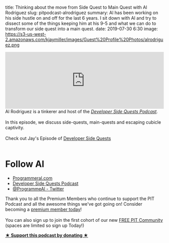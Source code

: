 title: Thinking about the move from Side Quest to Main Quest with Al Rodriguez
slug: pitpodcast-alrodriguez
summary: Al has been working on his side hustle on and off for the last 6 years. I sit down with Al and try to dissect some of the things keeping him at his 9-5 and what we can do to transform our side quest into a main quest.
date: 2019-07-30 6:30
image: https://s3-us-west-2.amazonaws.com/kjaymiller/images/Guest%20Profile%20Photos/alrodriguez.png

<iframe src='https://share.transistor.fm/e/6e1b2263' width='100%' height='180' frameborder='0' scrolling='no' seamless='true' style='width:100%; height:180px;'></iframe>

<div class="site-episode-show-notes">
    <div>Al Rodriguez is a tinkerer and host of the <a href="https://www.developersidequestspodcast.com" target="_blank"><em>Developer Side Quests Podcast</em></a><em>.&nbsp;</em></div><div><em><br></em>In this episode, we discuss side-quests, main-quests and escaping cubicle captivity.</div><div><br>Check out Jay's Episode of <a href="https://www.developersidequestspodcast.com/9-jay-miller" target="_blank">Developer Side Quests</a></div><div><br></div><h1>Follow Al</h1><ul><li><a href="https://programmeral.com" target="_blank">Programmeral.com</a></li><li><a href="https://www.developersidequestspodcast.com" target="_blank">Developer Side Quests Podcast</a></li><li><a href="https://twitter.com/ProgrammerAl" target="_blank">@ProgrammeAl - Twitter</a></li></ul><div>Thank you to all the Premium Members who continue to support the PIT Podcast and all the awesome things we've got going on! Consider becoming a <a href="https://productivityintech.com/memberships" target="_blank">premium member today</a>!</div><div><br></div><div>You can also sign up to join the first cohort of our new <a href="https://productivityintech.palapa.co" target="_blank">FREE PIT Community</a> (spaces are limited so sign up Today!)</div><p><strong><a target="_blank" rel="payment" title="★ Support this podcast by donating ★" href="Https://ko-fi.com/jayandjaymedia">★ Support this podcast by donating ★</a></strong></p>
  </div>

